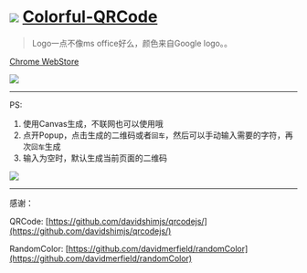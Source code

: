 ![](http://i.imgur.com/9QCt6D6.png)  [Colorful-QRCode](https://github.com/L3au/colorful-qrcode)
====
> Logo一点不像ms office好么，颜色来自Google logo。。

[Chrome WebStore](https://chrome.google.com/webstore/detail/nenelpicledkmgnlaibhjkjobffpjoan/)

![](http://i.imgur.com/cSOmAQq.png)

----

PS:

1. 使用Canvas生成，不联网也可以使用哦
2. 点开Popup，点击生成的二维码或者`回车`，然后可以手动输入需要的字符，再次`回车`生成
3. 输入为空时，默认生成当前页面的二维码

![](http://i.imgur.com/xyyZ32l.png)

----

感谢：

QRCode:  [https://github.com/davidshimjs/qrcodejs/](https://github.com/davidshimjs/qrcodejs/)

RandomColor: [https://github.com/davidmerfield/randomColor](https://github.com/davidmerfield/randomColor)
